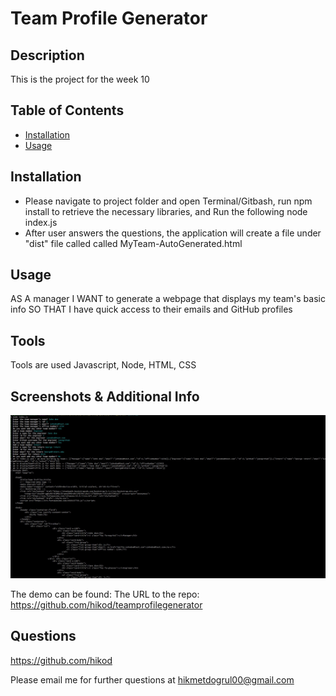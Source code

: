 # Team Profile Generator

  ## Description

  This is the project for the week 10
  
  ## Table of Contents
  
  
  * [Installation](#installation)
  * [Usage](#usage)
  
  
  ## Installation

  - Please navigate to project folder and open Terminal/Gitbash, run npm install to retrieve the necessary libraries, and Run the following node index.js
  - After user answers the questions, the application will create a file under "dist" file called called MyTeam-AutoGenerated.html

  
  ## Usage 

  AS A manager
  I WANT to generate a webpage that displays my team's basic info
  SO THAT I have quick access to their emails and GitHub profiles

  ## Tools

  Tools are used Javascript, Node, HTML, CSS

  ## Screenshots & Additional Info

  ![image](./utils/assets/img/cli.jpg)
  
  The demo can be found: 
  The URL to the repo: https://github.com/hikod/teamprofilegenerator

  ## Questions 
    
  https://github.com/hikod

  Please email me for further questions at hikmetdogrul00@gmail.com